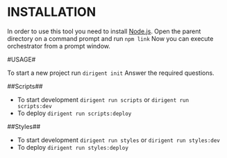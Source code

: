 INSTALLATION
============

In order to use this tool you need to install [Node.js](http://nodejs.org).
Open the parent directory on a command prompt and run `npm link`
Now you can execute orchestrator from a prompt window.

#USAGE#

To start a new project run `dirigent init`
Answer the required questions.

##Scripts##

- To start development `dirigent run scripts` or `dirigent run scripts:dev`
- To deploy `dirigent run scripts:deploy`

##Styles##
- To start development `dirigent run styles` or `dirigent run styles:dev`
- To deploy `dirigent run styles:deploy`